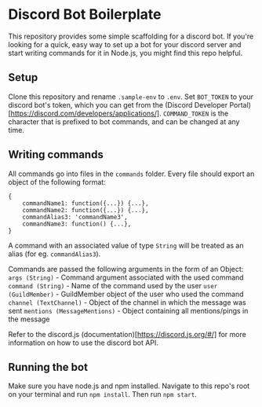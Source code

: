# Discord Bot Boilerplate
This repository provides some simple scaffolding for a discord bot. If you're looking for a quick, easy way to set up a bot for your discord server and start writing commands for it in Node.js, you might find this repo helpful.

## Setup
Clone this repository and rename `.sample-env` to `.env`. Set `BOT_TOKEN` to your discord bot's token, which you can get from the (Discord Developer Portal)[https://discord.com/developers/applications/].
`COMMAND_TOKEN` is the character that is prefixed to bot commands, and can be changed at any time.

## Writing commands
All commands go into files in the `commands` folder. Every file should export an object of the following format:
```node
{
	commandName1: function({...}) {...},
	commandName2: function({...}) {...},
	commandAlias3: 'commandName3',
	commandName3: function() {...},
}
```
A command with an associated value of type `String` will be treated as an alias (for eg. `commandAlias3`).

Commands are passed the following arguments in the form of an Object:
`args (String)` - Command argument associated with the used command
`command (String)` - Name of the command used by the user
`user (GuildMember)` - GuildMember object of the user who used the command
`channel (TextChannel)` - Object of the channel in which the message was sent
`mentions (MessageMentions)` - Object containing all mentions/pings in the message

Refer to the discord.js (documentation)[https://discord.js.org/#/] for more information on how to use the discord bot API.

## Running the bot
Make sure you have node.js and npm installed. Navigate to this repo's root on your terminal and run `npm install`. Then run `npm start`.